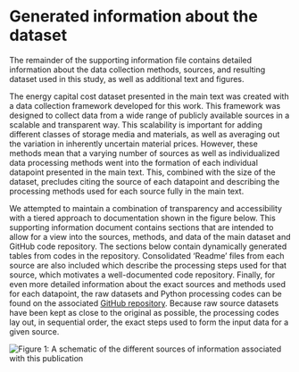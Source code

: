 # Generated information about the dataset

The remainder of the supporting information file contains detailed information about the data collection methods, sources, and resulting dataset used in this study, as well as additional text and figures.

The energy capital cost dataset presented in the main text was created with a data collection framework developed for this work. This framework was designed to collect data from a wide range of publicly available sources in a scalable and transparent way. This scalability is important for adding different classes of storage media and materials, as well as averaging out the variation in inherently uncertain material prices. However, these methods mean that a varying number of sources as well as individualized data processing methods went into the formation of each individual datapoint presented in the main text. This, combined with the size of the dataset, precludes citing the source of each datapoint and describing the processing methods used for each source fully in the main text.

We attempted to maintain a combination of transparency and accessibility with a tiered approach to documentation shown in the figure below. This supporting information document contains sections that are intended to allow for a view into the sources, methods, and data of the main dataset and GitHub code repository. The sections below contain dynamically generated tables from codes in the repository. Consolidated ‘Readme’ files from each source are also included which describe the processing steps used for that source, which motivates a well-documented code repository. Finally, for even more detailed information about the exact sources and methods used for each datapoint, the raw datasets and Python processing codes can be found on the associated [GitHub repository](https://github.com/MHDLab-Projects/Energy-Storage-Analysis). Because raw source datasets have been kept as close to the original as possible, the processing codes lay out, in sequential order, the exact steps used to form the input data for a given source.

![Figure 1: A schematic of the different sources of information associated with this publication](../../figures/schematics/output/SI_overview.drawio.png)